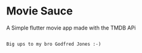 # Movie Sauce

A Simple flutter movie app made with the TMDB APi

                                                                                                                                                           Big ups to my bro Godfred Jones :-)
